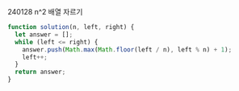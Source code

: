 240128 n^2 배열 자르기

```javascript
function solution(n, left, right) {
  let answer = [];
  while (left <= right) {
    answer.push(Math.max(Math.floor(left / n), left % n) + 1);
    left++;
  }
  return answer;
}
```
